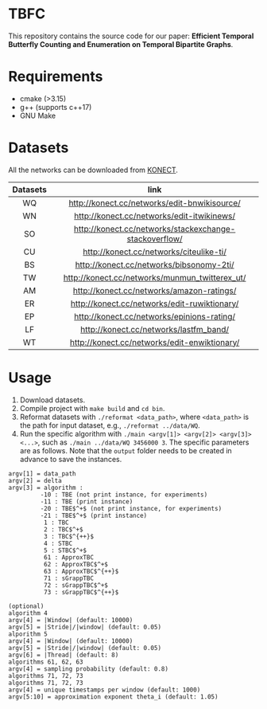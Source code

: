 # TBFC

This repository contains the source code for our paper: **Efficient Temporal Butterfly Counting and Enumeration on Temporal Bipartite Graphs**.

# Requirements

+ cmake (>3.15)
+ g++ (supports c++17)
+ GNU Make

# Datasets

All the networks can be downloaded from [KONECT](http://konect.cc/).

| Datasets | link |
| :----: | :----: |
|WQ|<http://konect.cc/networks/edit-bnwikisource/>|
|WN|<http://konect.cc/networks/edit-itwikinews/>|
|SO|<http://konect.cc/networks/stackexchange-stackoverflow/>|
|CU|<http://konect.cc/networks/citeulike-ti/>|
|BS|<http://konect.cc/networks/bibsonomy-2ti/>|
|TW|<http://konect.cc/networks/munmun_twitterex_ut/>|
|AM|<http://konect.cc/networks/amazon-ratings/>|
|ER|<http://konect.cc/networks/edit-ruwiktionary/>|
|EP|<http://konect.cc/networks/epinions-rating/>|
|LF|<http://konect.cc/networks/lastfm_band/>|
|WT|<http://konect.cc/networks/edit-enwiktionary/>|

# Usage

1. Download datasets.
2. Compile project with `make build` and `cd bin`.
3. Reformat datasets with `./reformat <data_path>`, where `<data_path>` is the path for input dataset, e.g., `./reformat ../data/WQ`.
4. Run the specific algorithm with `./main <argv[1]> <argv[2]> <argv[3]> <...>`, such as `./main ../data/WQ 3456000 3`. The specific parameters are as follows. Note that the `output` folder needs to be created in advance to save the instances.
```
argv[1] = data_path
argv[2] = delta
argv[3] = algorithm :
         -10 : TBE (not print instance, for experiments)
         -11 : TBE (print instance)
         -20 : TBE$^+$ (not print instance, for experiments)
         -21 : TBE$^+$ (print instance)
          1 : TBC
          2 : TBC$^+$
          3 : TBC$^{++}$
          4 : STBC
          5 : STBC$^+$
          61 : ApproxTBC
          62 : ApproxTBC$^+$
          63 : ApproxTBC$^{++}$
          71 : sGrappTBC
          72 : sGrappTBC$^+$
          73 : sGrappTBC$^{++}$

(optional)
algorithm 4
argv[4] = |Window| (default: 10000)
argv[5] = |Stride|/|window| (default: 0.05)
alporithm 5
argv[4] = |Window| (default: 10000)
argv[5] = |Stride|/|window| (default: 0.05)
argv[6] = |Thread| (default: 8)
algorithms 61, 62, 63
argv[4] = sampling probability (default: 0.8)
algorithms 71, 72, 73
algorithms 71, 72, 73
argv[4] = unique timestamps per window (default: 1000)
argv[5:10] = approximation exponent theta_i (default: 1.05)
```